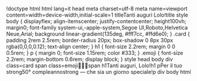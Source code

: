 !doctype html
html lang=it
head
  meta charset=utf-8
  meta name=viewport content=width=device-width,initial-scale=1
  titleTanti auguri Lolo!title
  style
    body {
      displayflex;
      align-itemscenter;
      justify-contentcenter;
      height100vh;
      margin0;
      font-family system-ui,-apple-system,Segoe UI,Roboto,Helvetica Neue,Arial;
      background linear-gradient(135deg, #fff7cc, #ffd6e0);
    }
    .card {
      padding 2rem 2.5rem;
      border-radius 20px;
      box-shadow 0 8px 30px rgba(0,0,0,0.12);
      text-align center;
    }
    h1 {
      font-size 2.2rem;
      margin 0 0 0.5rem;
    }
    p {
      margin 0;
      font-size 1.15rem;
      color #333;
    }
    .emoji {
      font-size 2.2rem;
      margin-bottom 0.6rem;
      display block;
    }
  style
head
body
  div class=card
    span class=emoji🎉🎂🥳span
    h1Tanti auguri, Lolo!h1
    pPer il tuo strong50° compleannostrong — che sia un giorno speciale!p
  div
body
html
